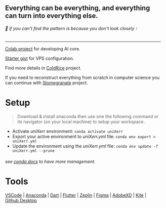 ## Everything can be everything, and everything can turn into everything else.

###### :rice: _if you can't find the pattern is because you don't look closely :grey_exclamation:_

---

[Colab project](https://colab.research.google.com/drive/11h7Wq40Y6xa4WDfj7miQCs_bpSw4f3h8) for developing AI core.

[Starter gist](https://gist.github.com/wildonion/9809326f32901bf8490cc09611f887cb) for VPS configuration.

Find more details in [ColdRice](https://github.com/wildonion/coldrice) project.

If you need to reconstruct everything from scratch in computer science you can continue with [Stomegranate](https://github.com/wildonion/stomegranate) project.

# Setup
> Download & install anaconda then use one the following command or its navigator (on your local machine) to setup your workspace.
* Activate _uniXerr_ environment: ```conda activate uniXerr```
* Export your active environment to _uniXerr.yml_ file: ```conda env export > uniXerr.yml```
* Update the environment using the _uniXerr.yml_ file: ```conda env update -f uniXerr.yml --prune```
###### see [conda docs](https://docs.conda.io/projects/conda/en/latest/index.html) to have more management.

# Tools
[VSCode](https://code.visualstudio.com/download)
| [Anaconda](https://www.anaconda.com/distribution/)
| [Dart](https://dart.dev/get-dart)
| [Flutter](https://flutter.dev/docs/get-started/install)
| [Zeplin](zeplin.io) 
| [Figma](https://www.figma.com/) 
| [AdobeXD](https://www.adobe.com/products/xd.html?sdid=12B9F15S&mv=Search&ef_id=EAIaIQobChMI3cH-gori5wIVwp6zCh1vxgaUEAAYASAAEgJkYfD_BwE:G:s&s_kwcid=AL!3085!3!394015009822!e!!g!!adobe%20xd)
| [Kite](https://kite.com/download/)
| [Github Desktop](https://desktop.github.com/)
